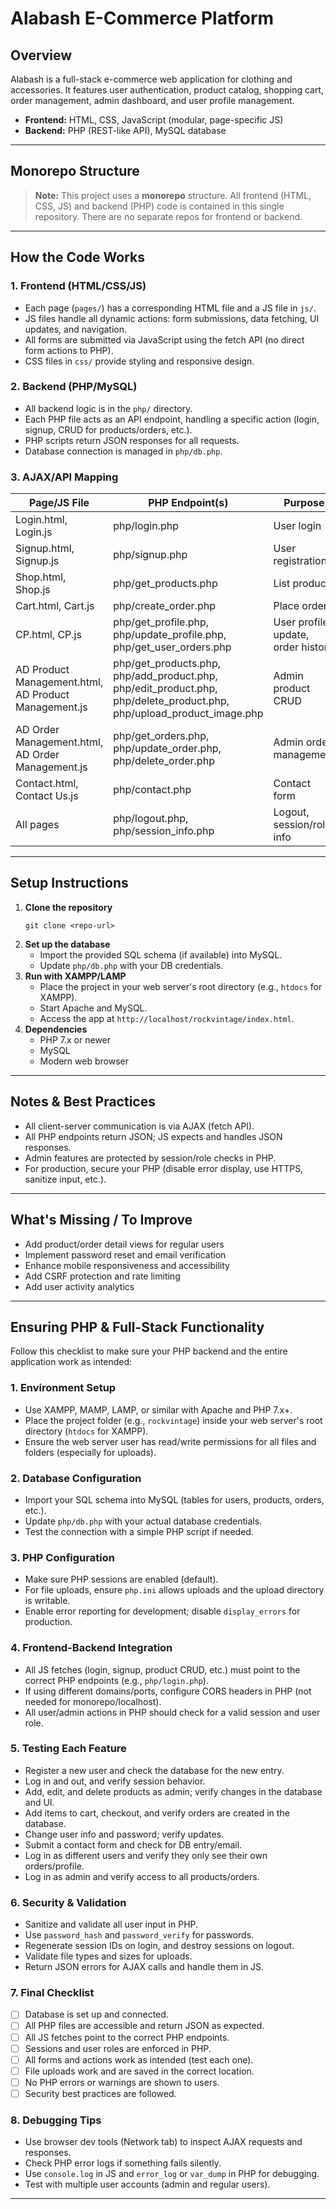 # Alabash E-Commerce Platform

## Overview
Alabash is a full-stack e-commerce web application for clothing and accessories. It features user authentication, product catalog, shopping cart, order management, admin dashboard, and user profile management.

- **Frontend:** HTML, CSS, JavaScript (modular, page-specific JS)
- **Backend:** PHP (REST-like API), MySQL database

---

## Monorepo Structure

> **Note:** This project uses a **monorepo** structure. All frontend (HTML, CSS, JS) and backend (PHP) code is contained in this single repository. There are no separate repos for frontend or backend.

---

## How the Code Works

### 1. **Frontend (HTML/CSS/JS)**
- Each page (`pages/`) has a corresponding HTML file and a JS file in `js/`.
- JS files handle all dynamic actions: form submissions, data fetching, UI updates, and navigation.
- All forms are submitted via JavaScript using the fetch API (no direct form actions to PHP).
- CSS files in `css/` provide styling and responsive design.

### 2. **Backend (PHP/MySQL)**
- All backend logic is in the `php/` directory.
- Each PHP file acts as an API endpoint, handling a specific action (login, signup, CRUD for products/orders, etc.).
- PHP scripts return JSON responses for all requests.
- Database connection is managed in `php/db.php`.

### 3. **AJAX/API Mapping**

| Page/JS File                | PHP Endpoint(s)                | Purpose                          |
|-----------------------------|--------------------------------|-----------------------------------|
| Login.html, Login.js        | php/login.php                  | User login                        |
| Signup.html, Signup.js      | php/signup.php                 | User registration                 |
| Shop.html, Shop.js          | php/get_products.php           | List products                     |
| Cart.html, Cart.js          | php/create_order.php           | Place order                       |
| CP.html, CP.js              | php/get_profile.php, php/update_profile.php, php/get_user_orders.php | User profile, update, order history |
| AD Product Management.html, AD Product Management.js | php/get_products.php, php/add_product.php, php/edit_product.php, php/delete_product.php, php/upload_product_image.php | Admin product CRUD |
| AD Order Management.html, AD Order Management.js | php/get_orders.php, php/update_order.php, php/delete_order.php | Admin order management |
| Contact.html, Contact Us.js | php/contact.php                | Contact form                      |
| All pages                   | php/logout.php, php/session_info.php | Logout, session/role info         |

---

## Setup Instructions

1. **Clone the repository**
   ```
   git clone <repo-url>
   ```
2. **Set up the database**
   - Import the provided SQL schema (if available) into MySQL.
   - Update `php/db.php` with your DB credentials.
3. **Run with XAMPP/LAMP**
   - Place the project in your web server's root directory (e.g., `htdocs` for XAMPP).
   - Start Apache and MySQL.
   - Access the app at `http://localhost/rockvintage/index.html`.
4. **Dependencies**
   - PHP 7.x or newer
   - MySQL
   - Modern web browser

---

## Notes & Best Practices
- All client-server communication is via AJAX (fetch API).
- All PHP endpoints return JSON; JS expects and handles JSON responses.
- Admin features are protected by session/role checks in PHP.
- For production, secure your PHP (disable error display, use HTTPS, sanitize input, etc.).

---

## What's Missing / To Improve
- Add product/order detail views for regular users
- Implement password reset and email verification
- Enhance mobile responsiveness and accessibility
- Add CSRF protection and rate limiting
- Add user activity analytics

---

## Ensuring PHP & Full-Stack Functionality

Follow this checklist to make sure your PHP backend and the entire application work as intended:

### 1. Environment Setup
- Use XAMPP, MAMP, LAMP, or similar with Apache and PHP 7.x+.
- Place the project folder (e.g., `rockvintage`) inside your web server's root directory (`htdocs` for XAMPP).
- Ensure the web server user has read/write permissions for all files and folders (especially for uploads).

### 2. Database Configuration
- Import your SQL schema into MySQL (tables for users, products, orders, etc.).
- Update `php/db.php` with your actual database credentials.
- Test the connection with a simple PHP script if needed.

### 3. PHP Configuration
- Make sure PHP sessions are enabled (default).
- For file uploads, ensure `php.ini` allows uploads and the upload directory is writable.
- Enable error reporting for development; disable `display_errors` for production.

### 4. Frontend-Backend Integration
- All JS fetches (login, signup, product CRUD, etc.) must point to the correct PHP endpoints (e.g., `php/login.php`).
- If using different domains/ports, configure CORS headers in PHP (not needed for monorepo/localhost).
- All user/admin actions in PHP should check for a valid session and user role.

### 5. Testing Each Feature
- Register a new user and check the database for the new entry.
- Log in and out, and verify session behavior.
- Add, edit, and delete products as admin; verify changes in the database and UI.
- Add items to cart, checkout, and verify orders are created in the database.
- Change user info and password; verify updates.
- Submit a contact form and check for DB entry/email.
- Log in as different users and verify they only see their own orders/profile.
- Log in as admin and verify access to all products/orders.

### 6. Security & Validation
- Sanitize and validate all user input in PHP.
- Use `password_hash` and `password_verify` for passwords.
- Regenerate session IDs on login, and destroy sessions on logout.
- Validate file types and sizes for uploads.
- Return JSON errors for AJAX calls and handle them in JS.

### 7. Final Checklist
- [ ] Database is set up and connected.
- [ ] All PHP files are accessible and return JSON as expected.
- [ ] All JS fetches point to the correct PHP endpoints.
- [ ] Sessions and user roles are enforced in PHP.
- [ ] All forms and actions work as intended (test each one).
- [ ] File uploads work and are saved in the correct location.
- [ ] No PHP errors or warnings are shown to users.
- [ ] Security best practices are followed.

### 8. Debugging Tips
- Use browser dev tools (Network tab) to inspect AJAX requests and responses.
- Check PHP error logs if something fails silently.
- Use `console.log` in JS and `error_log` or `var_dump` in PHP for debugging.
- Test with multiple user accounts (admin and regular users).

---
